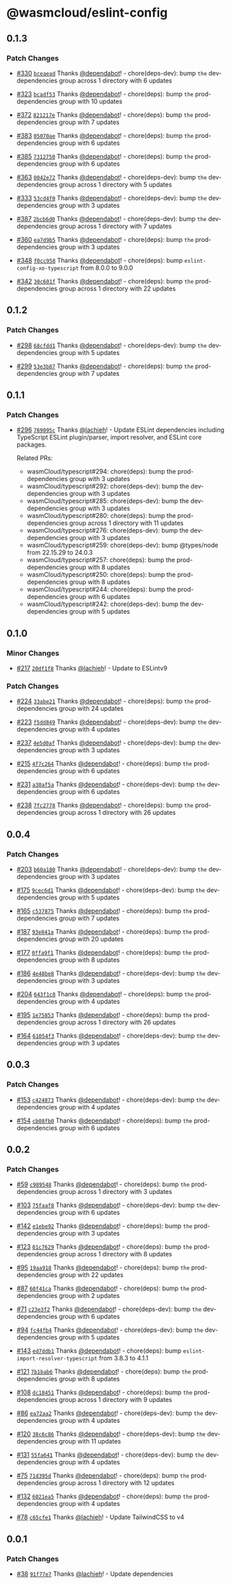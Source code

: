 # @wasmcloud/eslint-config

## 0.1.3

### Patch Changes

- [#330](https://github.com/wasmCloud/typescript/pull/330) [`bceaead`](https://github.com/wasmCloud/typescript/commit/bceaead3e27806e85640350f2e7363a0a009e191) Thanks [@dependabot](https://github.com/apps/dependabot)! - chore(deps-dev): bump `the` dev-dependencies group across 1 directory with 6 updates

- [#323](https://github.com/wasmCloud/typescript/pull/323) [`bcadf53`](https://github.com/wasmCloud/typescript/commit/bcadf5368bd751da6d20f915772dc6aacdce9950) Thanks [@dependabot](https://github.com/apps/dependabot)! - chore(deps): bump `the` prod-dependencies group with 10 updates

- [#372](https://github.com/wasmCloud/typescript/pull/372) [`821217e`](https://github.com/wasmCloud/typescript/commit/821217e807e4ae577327d032efbc9ab2c0b5cce7) Thanks [@dependabot](https://github.com/apps/dependabot)! - chore(deps): bump `the` prod-dependencies group with 7 updates

- [#383](https://github.com/wasmCloud/typescript/pull/383) [`05070ae`](https://github.com/wasmCloud/typescript/commit/05070aeced32e034b23747b3c1db5c3fb0cd5dae) Thanks [@dependabot](https://github.com/apps/dependabot)! - chore(deps): bump `the` prod-dependencies group with 6 updates

- [#385](https://github.com/wasmCloud/typescript/pull/385) [`7312750`](https://github.com/wasmCloud/typescript/commit/731275060848b5df97f94aeb4758e0aad10f867d) Thanks [@dependabot](https://github.com/apps/dependabot)! - chore(deps): bump `the` prod-dependencies group with 6 updates

- [#363](https://github.com/wasmCloud/typescript/pull/363) [`0042e72`](https://github.com/wasmCloud/typescript/commit/0042e7205ff404a5f04316b308f3d863409ff256) Thanks [@dependabot](https://github.com/apps/dependabot)! - chore(deps-dev): bump `the` dev-dependencies group across 1 directory with 5 updates

- [#333](https://github.com/wasmCloud/typescript/pull/333) [`53cd4f0`](https://github.com/wasmCloud/typescript/commit/53cd4f085e61e2d6e73f277f2cd8fe1e1bd4b0c5) Thanks [@dependabot](https://github.com/apps/dependabot)! - chore(deps-dev): bump `the` dev-dependencies group with 3 updates

- [#387](https://github.com/wasmCloud/typescript/pull/387) [`2bcb6d0`](https://github.com/wasmCloud/typescript/commit/2bcb6d05d1188eace234bb09742be4d1b64567b6) Thanks [@dependabot](https://github.com/apps/dependabot)! - chore(deps-dev): bump `the` dev-dependencies group across 1 directory with 7 updates

- [#360](https://github.com/wasmCloud/typescript/pull/360) [`ea7d9b5`](https://github.com/wasmCloud/typescript/commit/ea7d9b59e6bfefef97a8c3ef0ad8aff2a3adda91) Thanks [@dependabot](https://github.com/apps/dependabot)! - chore(deps): bump `the` prod-dependencies group with 3 updates

- [#348](https://github.com/wasmCloud/typescript/pull/348) [`f0cc958`](https://github.com/wasmCloud/typescript/commit/f0cc95897efa7830b2cf6184f8a1632c13c44066) Thanks [@dependabot](https://github.com/apps/dependabot)! - chore(deps): bump `eslint-config-xo-typescript` from 8.0.0 to 9.0.0

- [#342](https://github.com/wasmCloud/typescript/pull/342) [`30c601f`](https://github.com/wasmCloud/typescript/commit/30c601fc93ef40851eb8d6075154e177287768dc) Thanks [@dependabot](https://github.com/apps/dependabot)! - chore(deps): bump `the` prod-dependencies group across 1 directory with 22 updates

## 0.1.2

### Patch Changes

- [#298](https://github.com/wasmCloud/typescript/pull/298) [`68cfdd1`](https://github.com/wasmCloud/typescript/commit/68cfdd170a3c88516cd28834436fc6764035d0da) Thanks [@dependabot](https://github.com/apps/dependabot)! - chore(deps-dev): bump `the` dev-dependencies group with 5 updates

- [#299](https://github.com/wasmCloud/typescript/pull/299) [`53e3b87`](https://github.com/wasmCloud/typescript/commit/53e3b878953a81a0cff3ec2cd111b8c1e5f7007d) Thanks [@dependabot](https://github.com/apps/dependabot)! - chore(deps): bump `the` prod-dependencies group with 7 updates

## 0.1.1

### Patch Changes

- [#296](https://github.com/wasmCloud/typescript/pull/296) [`769095c`](https://github.com/wasmCloud/typescript/commit/769095c7cc432172fba6ac49de5c78261816b009) Thanks [@lachieh](https://github.com/lachieh)! - Update ESLint dependencies including TypeScript ESLint plugin/parser, import resolver, and ESLint core packages.

  Related PRs:
  - wasmCloud/typescript#294: chore(deps): bump the prod-dependencies group with 3 updates
  - wasmCloud/typescript#292: chore(deps-dev): bump the dev-dependencies group with 3 updates
  - wasmCloud/typescript#285: chore(deps-dev): bump the dev-dependencies group with 3 updates
  - wasmCloud/typescript#280: chore(deps): bump the prod-dependencies group across 1 directory with 11 updates
  - wasmCloud/typescript#276: chore(deps-dev): bump the dev-dependencies group with 3 updates
  - wasmCloud/typescript#259: chore(deps-dev): bump @types/node from 22.15.29 to 24.0.3
  - wasmCloud/typescript#257: chore(deps): bump the prod-dependencies group with 8 updates
  - wasmCloud/typescript#250: chore(deps): bump the prod-dependencies group with 8 updates
  - wasmCloud/typescript#244: chore(deps): bump the prod-dependencies group with 6 updates
  - wasmCloud/typescript#242: chore(deps-dev): bump the dev-dependencies group with 5 updates

## 0.1.0

### Minor Changes

- [#217](https://github.com/wasmCloud/typescript/pull/217) [`20df1f8`](https://github.com/wasmCloud/typescript/commit/20df1f879555c7d433c3274381f66bfd2d09ea96) Thanks [@lachieh](https://github.com/lachieh)! - Update to ESLintv9

### Patch Changes

- [#224](https://github.com/wasmCloud/typescript/pull/224) [`33abe21`](https://github.com/wasmCloud/typescript/commit/33abe21f3eeaeabba3317168ee9b4747c5521970) Thanks [@dependabot](https://github.com/apps/dependabot)! - chore(deps): bump `the` prod-dependencies group with 24 updates

- [#223](https://github.com/wasmCloud/typescript/pull/223) [`f5dd849`](https://github.com/wasmCloud/typescript/commit/f5dd8492deb030f6ae87ad3338b04c386234ddb4) Thanks [@dependabot](https://github.com/apps/dependabot)! - chore(deps-dev): bump `the` dev-dependencies group with 4 updates

- [#237](https://github.com/wasmCloud/typescript/pull/237) [`4e5d0af`](https://github.com/wasmCloud/typescript/commit/4e5d0afefadbdb7b5656b0cea5fb508b988b9ec3) Thanks [@dependabot](https://github.com/apps/dependabot)! - chore(deps-dev): bump `the` dev-dependencies group with 3 updates

- [#215](https://github.com/wasmCloud/typescript/pull/215) [`4f7c264`](https://github.com/wasmCloud/typescript/commit/4f7c264948503b3b819af795399d784a6755a763) Thanks [@dependabot](https://github.com/apps/dependabot)! - chore(deps): bump `the` prod-dependencies group with 6 updates

- [#231](https://github.com/wasmCloud/typescript/pull/231) [`a30af5a`](https://github.com/wasmCloud/typescript/commit/a30af5a342f5740e1c6ab27e2d8a280a8206aad2) Thanks [@dependabot](https://github.com/apps/dependabot)! - chore(deps-dev): bump `the` dev-dependencies group with 6 updates

- [#238](https://github.com/wasmCloud/typescript/pull/238) [`7fc2778`](https://github.com/wasmCloud/typescript/commit/7fc2778298c6d77ce99bd62a0f5428048666fdbc) Thanks [@dependabot](https://github.com/apps/dependabot)! - chore(deps): bump `the` prod-dependencies group across 1 directory with 26 updates

## 0.0.4

### Patch Changes

- [#203](https://github.com/wasmCloud/typescript/pull/203) [`b60a180`](https://github.com/wasmCloud/typescript/commit/b60a180ea892c7718efe009be20f0ccb6db9ab24) Thanks [@dependabot](https://github.com/apps/dependabot)! - chore(deps-dev): bump `the` dev-dependencies group with 3 updates

- [#175](https://github.com/wasmCloud/typescript/pull/175) [`9cec6d1`](https://github.com/wasmCloud/typescript/commit/9cec6d1740fdf2edb2f9980a55a5980383d125fc) Thanks [@dependabot](https://github.com/apps/dependabot)! - chore(deps-dev): bump `the` dev-dependencies group with 5 updates

- [#165](https://github.com/wasmCloud/typescript/pull/165) [`c537875`](https://github.com/wasmCloud/typescript/commit/c5378759ba4994ef5f45cc292cf9bfac5671875d) Thanks [@dependabot](https://github.com/apps/dependabot)! - chore(deps): bump `the` prod-dependencies group with 7 updates

- [#187](https://github.com/wasmCloud/typescript/pull/187) [`93e841a`](https://github.com/wasmCloud/typescript/commit/93e841a999def006fb4dc43bc4214ef676bb6222) Thanks [@dependabot](https://github.com/apps/dependabot)! - chore(deps): bump `the` prod-dependencies group with 20 updates

- [#177](https://github.com/wasmCloud/typescript/pull/177) [`0ffa9f1`](https://github.com/wasmCloud/typescript/commit/0ffa9f1afc5a492867df2404e1d92fbddd9b769c) Thanks [@dependabot](https://github.com/apps/dependabot)! - chore(deps): bump `the` prod-dependencies group with 8 updates

- [#186](https://github.com/wasmCloud/typescript/pull/186) [`4e48be8`](https://github.com/wasmCloud/typescript/commit/4e48be85543af7c67f3ff0688746ea65f0dfc2f2) Thanks [@dependabot](https://github.com/apps/dependabot)! - chore(deps-dev): bump `the` dev-dependencies group with 3 updates

- [#204](https://github.com/wasmCloud/typescript/pull/204) [`643f1c8`](https://github.com/wasmCloud/typescript/commit/643f1c87e670dafce4c204e45b6052143625cc57) Thanks [@dependabot](https://github.com/apps/dependabot)! - chore(deps): bump `the` prod-dependencies group with 4 updates

- [#195](https://github.com/wasmCloud/typescript/pull/195) [`1e75853`](https://github.com/wasmCloud/typescript/commit/1e7585307ebe66c7be5243591a8685dc46e9d6a4) Thanks [@dependabot](https://github.com/apps/dependabot)! - chore(deps): bump `the` prod-dependencies group across 1 directory with 26 updates

- [#164](https://github.com/wasmCloud/typescript/pull/164) [`61054f3`](https://github.com/wasmCloud/typescript/commit/61054f3cf376a44d60e588952de6fa830ac4f334) Thanks [@dependabot](https://github.com/apps/dependabot)! - chore(deps-dev): bump `the` dev-dependencies group with 3 updates

## 0.0.3

### Patch Changes

- [#153](https://github.com/wasmCloud/typescript/pull/153) [`c424873`](https://github.com/wasmCloud/typescript/commit/c424873ac8ae60949aef8d1bb4e48dfd27cd3fe0) Thanks [@dependabot](https://github.com/apps/dependabot)! - chore(deps-dev): bump `the` dev-dependencies group with 4 updates

- [#154](https://github.com/wasmCloud/typescript/pull/154) [`cb08fb0`](https://github.com/wasmCloud/typescript/commit/cb08fb09cb7437ed388aab94b11b6f57adf635c1) Thanks [@dependabot](https://github.com/apps/dependabot)! - chore(deps): bump `the` prod-dependencies group with 6 updates

## 0.0.2

### Patch Changes

- [#59](https://github.com/wasmCloud/typescript/pull/59) [`c989548`](https://github.com/wasmCloud/typescript/commit/c98954814a34fe4ec494a2cda51d668ad4caa362) Thanks [@dependabot](https://github.com/apps/dependabot)! - chore(deps): bump `the` prod-dependencies group across 1 directory with 3 updates

- [#103](https://github.com/wasmCloud/typescript/pull/103) [`75faaf8`](https://github.com/wasmCloud/typescript/commit/75faaf8e1b9d77af85b533b9d406f54ce3b98f97) Thanks [@dependabot](https://github.com/apps/dependabot)! - chore(deps-dev): bump `the` dev-dependencies group with 6 updates

- [#142](https://github.com/wasmCloud/typescript/pull/142) [`e1ebe92`](https://github.com/wasmCloud/typescript/commit/e1ebe925fcfaa6fdf0d913a52bf66976146ec3dd) Thanks [@dependabot](https://github.com/apps/dependabot)! - chore(deps): bump `the` prod-dependencies group with 3 updates

- [#123](https://github.com/wasmCloud/typescript/pull/123) [`01c7629`](https://github.com/wasmCloud/typescript/commit/01c762932850c6ee8542256a18c409669969324d) Thanks [@dependabot](https://github.com/apps/dependabot)! - chore(deps): bump `the` prod-dependencies group across 1 directory with 8 updates

- [#95](https://github.com/wasmCloud/typescript/pull/95) [`19aa918`](https://github.com/wasmCloud/typescript/commit/19aa918d4d5102a5426faf4572f02f2bfd88a3fc) Thanks [@dependabot](https://github.com/apps/dependabot)! - chore(deps): bump `the` prod-dependencies group with 22 updates

- [#87](https://github.com/wasmCloud/typescript/pull/87) [`60f41ca`](https://github.com/wasmCloud/typescript/commit/60f41ca5d465e0d319ae2b223b0984ec8bd55359) Thanks [@dependabot](https://github.com/apps/dependabot)! - chore(deps): bump `the` prod-dependencies group with 2 updates

- [#71](https://github.com/wasmCloud/typescript/pull/71) [`c23e3f2`](https://github.com/wasmCloud/typescript/commit/c23e3f202ad2c9deb79c19ab0e29b4e1d42ef9ec) Thanks [@dependabot](https://github.com/apps/dependabot)! - chore(deps-dev): bump `the` dev-dependencies group with 6 updates

- [#94](https://github.com/wasmCloud/typescript/pull/94) [`fc44fb4`](https://github.com/wasmCloud/typescript/commit/fc44fb4a8bd70ddc114647633e0c644e7b3d4e2b) Thanks [@dependabot](https://github.com/apps/dependabot)! - chore(deps-dev): bump `the` dev-dependencies group with 5 updates

- [#143](https://github.com/wasmCloud/typescript/pull/143) [`ed7ddb1`](https://github.com/wasmCloud/typescript/commit/ed7ddb19dc5f3b6dead5e0655aaed64fc081eb87) Thanks [@dependabot](https://github.com/apps/dependabot)! - chore(deps): bump `eslint-import-resolver-typescript` from 3.8.3 to 4.1.1

- [#121](https://github.com/wasmCloud/typescript/pull/121) [`7b1bab6`](https://github.com/wasmCloud/typescript/commit/7b1bab6cb332b400fb02068e8474d45ef3af4de8) Thanks [@dependabot](https://github.com/apps/dependabot)! - chore(deps): bump `the` prod-dependencies group with 8 updates

- [#108](https://github.com/wasmCloud/typescript/pull/108) [`dc18451`](https://github.com/wasmCloud/typescript/commit/dc184516a06e70f2e5974afc7e13741f045164ad) Thanks [@dependabot](https://github.com/apps/dependabot)! - chore(deps): bump `the` prod-dependencies group across 1 directory with 9 updates

- [#86](https://github.com/wasmCloud/typescript/pull/86) [`ea72aa2`](https://github.com/wasmCloud/typescript/commit/ea72aa2a889dffe10e291d7499ec80324c4d783d) Thanks [@dependabot](https://github.com/apps/dependabot)! - chore(deps-dev): bump `the` dev-dependencies group with 4 updates

- [#120](https://github.com/wasmCloud/typescript/pull/120) [`38c6c86`](https://github.com/wasmCloud/typescript/commit/38c6c86c7d8fc94ee2fda7d81a663b9370df0c2a) Thanks [@dependabot](https://github.com/apps/dependabot)! - chore(deps-dev): bump `the` dev-dependencies group with 11 updates

- [#131](https://github.com/wasmCloud/typescript/pull/131) [`55fa641`](https://github.com/wasmCloud/typescript/commit/55fa6413b3d1d10ed73f3212d0c11d2417085a45) Thanks [@dependabot](https://github.com/apps/dependabot)! - chore(deps-dev): bump `the` dev-dependencies group with 4 updates

- [#75](https://github.com/wasmCloud/typescript/pull/75) [`71d395d`](https://github.com/wasmCloud/typescript/commit/71d395d06e0e132a64920498fb89fdf5d6e07786) Thanks [@dependabot](https://github.com/apps/dependabot)! - chore(deps): bump `the` prod-dependencies group across 1 directory with 12 updates

- [#132](https://github.com/wasmCloud/typescript/pull/132) [`6021ea5`](https://github.com/wasmCloud/typescript/commit/6021ea52994d2f09c8098d5a8c75f677db3011a6) Thanks [@dependabot](https://github.com/apps/dependabot)! - chore(deps): bump `the` prod-dependencies group with 4 updates

- [#78](https://github.com/wasmCloud/typescript/pull/78) [`c65cfe1`](https://github.com/wasmCloud/typescript/commit/c65cfe11c27ff8583af1ce89de8fc6f26ffdd1c5) Thanks [@lachieh](https://github.com/lachieh)! - Update TailwindCSS to v4

## 0.0.1

### Patch Changes

- [#38](https://github.com/wasmCloud/typescript/pull/38) [`91f77e7`](https://github.com/wasmCloud/typescript/commit/91f77e70ba521faa7117d4ad5487dbbbf82ed089) Thanks [@lachieh](https://github.com/lachieh)! - Update dependencies
